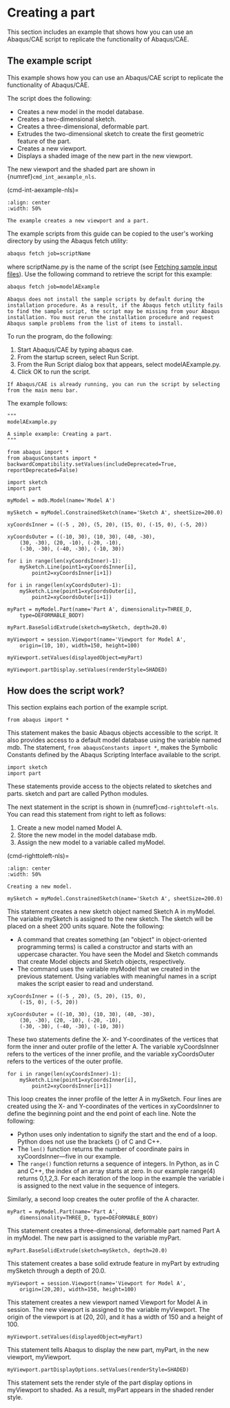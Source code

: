 # Creating a part

This section includes an example that shows how you can use an Abaqus/CAE script to replicate the functionality of Abaqus/CAE.

## The example script

This example shows how you can use an Abaqus/CAE script to replicate the functionality of Abaqus/CAE.

The script does the following:

- Creates a new model in the model database.
- Creates a two-dimensional sketch.
- Creates a three-dimensional, deformable part.
- Extrudes the two-dimensional sketch to create the first geometric feature of the part.
- Creates a new viewport.
- Displays a shaded image of the new part in the new viewport.

The new viewport and the shaded part are shown in {numref}`cmd_int_aexample_nls`.

(cmd-int-aexample-nls)=

```{figure} /images/cmd-int-aexample-nls.png
:align: center
:width: 50%

The example creates a new viewport and a part.
```

The example scripts from this guide can be copied to the user's working directory by using the Abaqus fetch utility:

```sh
abaqus fetch job=scriptName
```

where scriptName.py is the name of the script (see [Fetching sample input files](https://help.3ds.com/2021/english/dssimulia_established/SIMACAEEXCRefMap/simaexc-c-fetchproc.htm?contextscope=all?)). Use the following command to retrieve the script for this example:

```sh
abaqus fetch job=modelAExample
```

```{note}
Abaqus does not install the sample scripts by default during the installation procedure. As a result, if the Abaqus fetch utility fails to find the sample script, the script may be missing from your Abaqus installation. You must rerun the installation procedure and request Abaqus sample problems from the list of items to install.
```

To run the program, do the following:

1. Start Abaqus/CAE by typing abaqus cae.
2. From the startup screen, select Run Script.
3. From the Run Script dialog box that appears, select modelAExample.py.
4. Click OK to run the script.

```{note}
If Abaqus/CAE is already running, you can run the script by selecting from the main menu bar.
```

The example follows:

```python2
"""
modelAExample.py

A simple example: Creating a part.
"""

from abaqus import *
from abaqusConstants import *
backwardCompatibility.setValues(includeDeprecated=True, reportDeprecated=False)

import sketch
import part

myModel = mdb.Model(name='Model A')

mySketch = myModel.ConstrainedSketch(name='Sketch A', sheetSize=200.0)

xyCoordsInner = ((-5 , 20), (5, 20), (15, 0), (-15, 0), (-5, 20))

xyCoordsOuter = ((-10, 30), (10, 30), (40, -30),
    (30, -30), (20, -10), (-20, -10),
    (-30, -30), (-40, -30), (-10, 30))

for i in range(len(xyCoordsInner)-1):
    mySketch.Line(point1=xyCoordsInner[i],
        point2=xyCoordsInner[i+1])

for i in range(len(xyCoordsOuter)-1):
    mySketch.Line(point1=xyCoordsOuter[i],
        point2=xyCoordsOuter[i+1])

myPart = myModel.Part(name='Part A', dimensionality=THREE_D,
    type=DEFORMABLE_BODY)

myPart.BaseSolidExtrude(sketch=mySketch, depth=20.0)

myViewport = session.Viewport(name='Viewport for Model A',
    origin=(10, 10), width=150, height=100)

myViewport.setValues(displayedObject=myPart)

myViewport.partDisplay.setValues(renderStyle=SHADED)
```

## How does the script work?

This section explains each portion of the example script.

```python2
from abaqus import *
```

This statement makes the basic Abaqus objects accessible to the script. It also provides access to a default model database using the variable named mdb. The statement, `from abaqusConstants import *`, makes the Symbolic Constants defined by the Abaqus Scripting Interface available to the script.

```python2
import sketch
import part
```

These statements provide access to the objects related to sketches and parts. sketch and part are called Python modules.

The next statement in the script is shown in {numref}`cmd-righttoleft-nls`. You can read this statement from right to left as follows:

1. Create a new model named Model A.
2. Store the new model in the model database mdb.
3. Assign the new model to a variable called myModel.

(cmd-righttoleft-nls)=

```{figure} /images/cmd-righttoleft-nls.png
:align: center
:width: 50%

Creating a new model.
```

```python2
mySketch = myModel.ConstrainedSketch(name='Sketch A', sheetSize=200.0)
```

This statement creates a new sketch object named Sketch A in myModel. The variable mySketch is assigned to the new sketch. The sketch will be placed on a sheet 200 units square. Note the following:

- A command that creates something (an "object" in object-oriented programming terms) is called a constructor and starts with an uppercase character. You have seen the Model and Sketch commands that create Model objects and Sketch objects, respectively.
- The command uses the variable myModel that we created in the previous statement. Using variables with meaningful names in a script makes the script easier to read and understand.

```python2
xyCoordsInner = ((-5 , 20), (5, 20), (15, 0),
    (-15, 0), (-5, 20))

xyCoordsOuter = ((-10, 30), (10, 30), (40, -30),
    (30, -30), (20, -10), (-20, -10),
    (-30, -30), (-40, -30), (-10, 30))
```

These two statements define the X- and Y-coordinates of the vertices that form the inner and outer profile of the letter A. The variable xyCoordsInner refers to the vertices of the inner profile, and the variable xyCoordsOuter refers to the vertices of the outer profile.

```python2
for i in range(len(xyCoordsInner)-1):
    mySketch.Line(point1=xyCoordsInner[i],
        point2=xyCoordsInner[i+1])
```

This loop creates the inner profile of the letter A in mySketch. Four lines are created using the X- and Y-coordinates of the vertices in xyCoordsInner to define the beginning point and the end point of each line. Note the following:

- Python uses only indentation to signify the start and the end of a loop. Python does not use the brackets {} of C and C++.
- The `len()` function returns the number of coordinate pairs in xyCoordsInner—five in our example.
- The `range()` function returns a sequence of integers. In Python, as in C and C++, the index of an array starts at zero. In our example range(4) returns 0,1,2,3. For each iteration of the loop in the example the variable i is assigned to the next value in the sequence of integers.

Similarly, a second loop creates the outer profile of the A character.

```python2
myPart = myModel.Part(name='Part A',
    dimensionality=THREE_D, type=DEFORMABLE_BODY)
```

This statement creates a three-dimensional, deformable part named Part A in myModel. The new part is assigned to the variable myPart.

```python2
myPart.BaseSolidExtrude(sketch=mySketch, depth=20.0)
```

This statement creates a base solid extrude feature in myPart by extruding mySketch through a depth of 20.0.

```python2
myViewport = session.Viewport(name='Viewport for Model A',
    origin=(20,20), width=150, height=100)
```

This statement creates a new viewport named Viewport for Model A in session. The new viewport is assigned to the variable myViewport. The origin of the viewport is at (20, 20), and it has a width of 150 and a height of 100.

```python2
myViewport.setValues(displayedObject=myPart)
```

This statement tells Abaqus to display the new part, myPart, in the new viewport, myViewport.

```python2
myViewport.partDisplayOptions.setValues(renderStyle=SHADED)
```

This statement sets the render style of the part display options in myViewport to shaded. As a result, myPart appears in the shaded render style.
